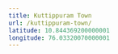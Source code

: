 ```yaml
---
title: Kuttippuram Town
url: /kuttippuram-town/
latitude: 10.844369200000001
longitude: 76.03320070000001
---
```

